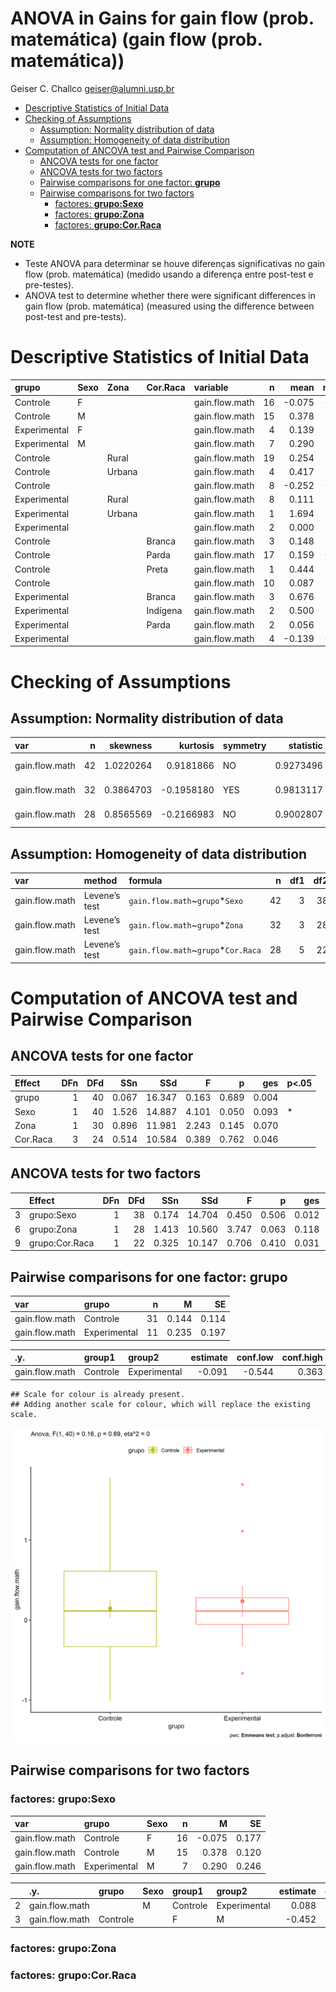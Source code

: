 ANOVA in Gains for gain flow (prob. matemática) (gain flow (prob.
matemática))
================
Geiser C. Challco <geiser@alumni.usp.br>

- [Descriptive Statistics of Initial
  Data](#descriptive-statistics-of-initial-data)
- [Checking of Assumptions](#checking-of-assumptions)
  - [Assumption: Normality distribution of
    data](#assumption-normality-distribution-of-data)
  - [Assumption: Homogeneity of data
    distribution](#assumption-homogeneity-of-data-distribution)
- [Computation of ANCOVA test and Pairwise
  Comparison](#computation-of-ancova-test-and-pairwise-comparison)
  - [ANCOVA tests for one factor](#ancova-tests-for-one-factor)
  - [ANCOVA tests for two factors](#ancova-tests-for-two-factors)
  - [Pairwise comparisons for one factor:
    **grupo**](#pairwise-comparisons-for-one-factor-grupo)
  - [Pairwise comparisons for two
    factors](#pairwise-comparisons-for-two-factors)
    - [factores: **grupo:Sexo**](#factores-gruposexo)
    - [factores: **grupo:Zona**](#factores-grupozona)
    - [factores: **grupo:Cor.Raca**](#factores-grupocorraca)

**NOTE**

- Teste ANOVA para determinar se houve diferenças significativas no gain
  flow (prob. matemática) (medido usando a diferença entre post-test e
  pre-testes).
- ANOVA test to determine whether there were significant differences in
  gain flow (prob. matemática) (measured using the difference between
  post-test and pre-tests).

# Descriptive Statistics of Initial Data

| grupo        | Sexo | Zona   | Cor.Raca | variable       |   n |   mean | median |    min |   max |    sd |    se |    ci |   iqr |
|:-------------|:-----|:-------|:---------|:---------------|----:|-------:|-------:|-------:|------:|------:|------:|------:|------:|
| Controle     | F    |        |          | gain.flow.math |  16 | -0.075 | -0.201 | -1.014 | 1.778 | 0.707 | 0.177 | 0.377 | 0.583 |
| Controle     | M    |        |          | gain.flow.math |  15 |  0.378 |  0.333 | -0.333 | 1.111 | 0.463 | 0.120 | 0.257 | 0.611 |
| Experimental | F    |        |          | gain.flow.math |   4 |  0.139 |  0.056 | -0.667 | 1.111 | 0.745 | 0.372 | 1.185 | 0.694 |
| Experimental | M    |        |          | gain.flow.math |   7 |  0.290 |  0.111 | -0.333 | 1.694 | 0.651 | 0.246 | 0.602 | 0.167 |
| Controle     |      | Rural  |          | gain.flow.math |  19 |  0.254 |  0.111 | -0.778 | 1.778 | 0.624 | 0.143 | 0.301 | 0.868 |
| Controle     |      | Urbana |          | gain.flow.math |   4 |  0.417 |  0.556 | -0.556 | 1.111 | 0.788 | 0.394 | 1.253 | 1.083 |
| Controle     |      |        |          | gain.flow.math |   8 | -0.252 | -0.333 | -1.014 | 0.333 | 0.451 | 0.159 | 0.377 | 0.611 |
| Experimental |      | Rural  |          | gain.flow.math |   8 |  0.111 |  0.111 | -0.667 | 1.111 | 0.490 | 0.173 | 0.409 | 0.167 |
| Experimental |      | Urbana |          | gain.flow.math |   1 |  1.694 |  1.694 |  1.694 | 1.694 |       |       |       | 0.000 |
| Experimental |      |        |          | gain.flow.math |   2 |  0.000 |  0.000 | -0.333 | 0.333 | 0.471 | 0.333 | 4.235 | 0.333 |
| Controle     |      |        | Branca   | gain.flow.math |   3 |  0.148 |  0.111 | -0.222 | 0.556 | 0.390 | 0.225 | 0.969 | 0.389 |
| Controle     |      |        | Parda    | gain.flow.math |  17 |  0.159 | -0.111 | -0.556 | 1.778 | 0.686 | 0.166 | 0.353 | 1.000 |
| Controle     |      |        | Preta    | gain.flow.math |   1 |  0.444 |  0.444 |  0.444 | 0.444 |       |       |       | 0.000 |
| Controle     |      |        |          | gain.flow.math |  10 |  0.087 |  0.278 | -1.014 | 1.000 | 0.677 | 0.214 | 0.484 | 0.972 |
| Experimental |      |        | Branca   | gain.flow.math |   3 |  0.676 |  0.222 |  0.111 | 1.694 | 0.884 | 0.510 | 2.196 | 0.792 |
| Experimental |      |        | Indígena | gain.flow.math |   2 |  0.500 |  0.500 | -0.111 | 1.111 | 0.864 | 0.611 | 7.765 | 0.611 |
| Experimental |      |        | Parda    | gain.flow.math |   2 |  0.056 |  0.056 |  0.000 | 0.111 | 0.079 | 0.056 | 0.706 | 0.056 |
| Experimental |      |        |          | gain.flow.math |   4 | -0.139 | -0.111 | -0.667 | 0.333 | 0.448 | 0.224 | 0.713 | 0.583 |

# Checking of Assumptions

## Assumption: Normality distribution of data

| var            |   n |  skewness |   kurtosis | symmetry | statistic | method       |         p | p.signif | normality |
|:---------------|----:|----------:|-----------:|:---------|----------:|:-------------|----------:|:---------|:----------|
| gain.flow.math |  42 | 1.0220264 |  0.9181866 | NO       | 0.9273496 | Shapiro-Wilk | 0.0105556 | \*       | NO        |
| gain.flow.math |  32 | 0.3864703 | -0.1958180 | YES      | 0.9813117 | Shapiro-Wilk | 0.8367158 | ns       | YES       |
| gain.flow.math |  28 | 0.8565569 | -0.2166983 | NO       | 0.9002807 | Shapiro-Wilk | 0.0116153 | \*       | NO        |

## Assumption: Homogeneity of data distribution

| var            | method        | formula                              |   n | df1 | df2 | statistic |         p | p.signif |
|:---------------|:--------------|:-------------------------------------|----:|----:|----:|----------:|----------:|:---------|
| gain.flow.math | Levene’s test | `gain.flow.math`~`grupo`\*`Sexo`     |  42 |   3 |  38 | 0.3252568 | 0.8070672 | ns       |
| gain.flow.math | Levene’s test | `gain.flow.math`~`grupo`\*`Zona`     |  32 |   3 |  28 | 1.4689412 | 0.2443183 | ns       |
| gain.flow.math | Levene’s test | `gain.flow.math`~`grupo`\*`Cor.Raca` |  28 |   5 |  22 | 0.5843481 | 0.7117303 | ns       |

# Computation of ANCOVA test and Pairwise Comparison

## ANCOVA tests for one factor

| Effect   | DFn | DFd |   SSn |    SSd |     F |     p |   ges | p\<.05 |
|:---------|----:|----:|------:|-------:|------:|------:|------:|:-------|
| grupo    |   1 |  40 | 0.067 | 16.347 | 0.163 | 0.689 | 0.004 |        |
| Sexo     |   1 |  40 | 1.526 | 14.887 | 4.101 | 0.050 | 0.093 | \*     |
| Zona     |   1 |  30 | 0.896 | 11.981 | 2.243 | 0.145 | 0.070 |        |
| Cor.Raca |   3 |  24 | 0.514 | 10.584 | 0.389 | 0.762 | 0.046 |        |

## ANCOVA tests for two factors

|     | Effect         | DFn | DFd |   SSn |    SSd |     F |     p |   ges | p\<.05 |
|:----|:---------------|----:|----:|------:|-------:|------:|------:|------:|:-------|
| 3   | grupo:Sexo     |   1 |  38 | 0.174 | 14.704 | 0.450 | 0.506 | 0.012 |        |
| 6   | grupo:Zona     |   1 |  28 | 1.413 | 10.560 | 3.747 | 0.063 | 0.118 |        |
| 9   | grupo:Cor.Raca |   1 |  22 | 0.325 | 10.147 | 0.706 | 0.410 | 0.031 |        |

## Pairwise comparisons for one factor: **grupo**

| var            | grupo        |   n |     M |    SE |
|:---------------|:-------------|----:|------:|------:|
| gain.flow.math | Controle     |  31 | 0.144 | 0.114 |
| gain.flow.math | Experimental |  11 | 0.235 | 0.197 |

| .y.            | group1   | group2       | estimate | conf.low | conf.high |    se | statistic |     p | p.adj | p.adj.signif |
|:---------------|:---------|:-------------|---------:|---------:|----------:|------:|----------:|------:|------:|:-------------|
| gain.flow.math | Controle | Experimental |   -0.091 |   -0.544 |     0.363 | 0.224 |    -0.404 | 0.689 | 0.689 | ns           |

    ## Scale for colour is already present.
    ## Adding another scale for colour, which will replace the existing scale.

![](stari-gain.flow.math-Serie-7-ano-gain_files/figure-gfm/unnamed-chunk-18-1.png)<!-- -->

## Pairwise comparisons for two factors

### factores: **grupo:Sexo**

| var            | grupo        | Sexo |   n |      M |    SE |
|:---------------|:-------------|:-----|----:|-------:|------:|
| gain.flow.math | Controle     | F    |  16 | -0.075 | 0.177 |
| gain.flow.math | Controle     | M    |  15 |  0.378 | 0.120 |
| gain.flow.math | Experimental | M    |   7 |  0.290 | 0.246 |

|     | .y.            | grupo    | Sexo | group1   | group2       | estimate | conf.low | conf.high |    se | statistic |     p | p.adj | p.adj.signif |
|:----|:---------------|:---------|:-----|:---------|:-------------|---------:|---------:|----------:|------:|----------:|------:|------:|:-------------|
| 2   | gain.flow.math |          | M    | Controle | Experimental |    0.088 |   -0.479 |     0.655 | 0.279 |     0.315 | 0.754 | 0.754 | ns           |
| 3   | gain.flow.math | Controle |      | F        | M            |   -0.452 |   -0.898 |    -0.007 | 0.219 |    -2.062 | 0.047 | 0.047 | \*           |

### factores: **grupo:Zona**

### factores: **grupo:Cor.Raca**

